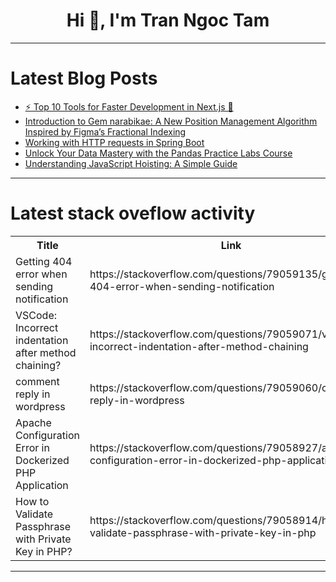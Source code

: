 <h1 align="center">Hi 👋, I'm Tran Ngoc Tam</h1>

---

# Latest Blog Posts 
<!-- BLOG-POST-LIST:START -->
- [⚡️ Top 10 Tools for Faster Development in Next.js 🚀](https://dev.to/hamzakhan/top-10-tools-for-faster-development-in-nextjs-465i)
- [Introduction to Gem narabikae: A New Position Management Algorithm Inspired by Figma’s Fractional Indexing](https://dev.to/matazou/introduction-to-gem-narabikae-a-new-position-management-algorithm-inspired-by-figmas-fractional-indexing-2lhg)
- [Working with HTTP requests in Spring Boot](https://dev.to/olnov/working-with-http-requests-in-spring-boot-5el0)
- [Unlock Your Data Mastery with the Pandas Practice Labs Course](https://dev.to/labex/unlock-your-data-mastery-with-the-pandas-practice-labs-course-5gfb)
- [Understanding JavaScript Hoisting: A Simple Guide](https://dev.to/shubhamkhan/understanding-javascript-hoisting-a-simple-guide-59k0)
<!-- BLOG-POST-LIST:END -->

---

# Latest stack oveflow activity
<table>
  <tr><th>Title</th><th>Link</th></tr>
  <!-- STACKOVERFLOW:START --><tr><td>Getting 404 error when sending notification</td><td>https://stackoverflow.com/questions/79059135/getting-404-error-when-sending-notification</td></tr><tr><td>VSCode: Incorrect indentation after method chaining?</td><td>https://stackoverflow.com/questions/79059071/vscode-incorrect-indentation-after-method-chaining</td></tr><tr><td>comment reply in wordpress</td><td>https://stackoverflow.com/questions/79059060/comment-reply-in-wordpress</td></tr><tr><td>Apache Configuration Error in Dockerized PHP Application</td><td>https://stackoverflow.com/questions/79058927/apache-configuration-error-in-dockerized-php-application</td></tr><tr><td>How to Validate Passphrase with Private Key in PHP?</td><td>https://stackoverflow.com/questions/79058914/how-to-validate-passphrase-with-private-key-in-php</td></tr><!-- STACKOVERFLOW:END -->
</table>

---


